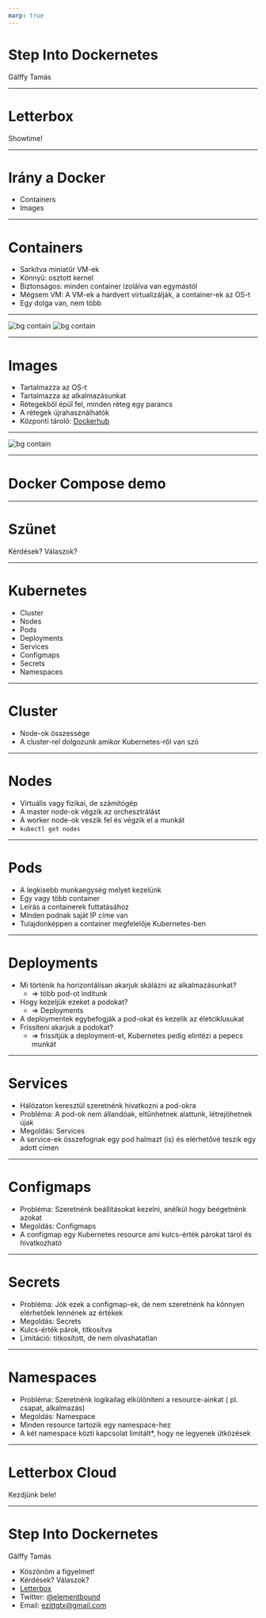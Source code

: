 ```yaml
---
marp: true
---
```


# Step Into Dockernetes

Gálffy Tamás

---

# Letterbox

Showtime!

---

# Irány a Docker

* Containers
* Images

---

# Containers

* Sarkítva miniatűr VM-ek
* Könnyű: osztott kernel
* Biztonságos: minden container izolálva van egymástól
* Mégsem VM: A VM-ek a hardvert virtualizálják, a container-ek az OS-t
* Egy dolga van, nem több

---

![bg contain](https://www.docker.com/sites/default/files/d8/2018-11/container-vm-whatcontainer_2.png)
![bg contain](https://www.docker.com/sites/default/files/d8/2018-11/docker-containerized-appliction-blue-border_2.png)

---

# Images

* Tartalmazza az OS-t
* Tartalmazza az alkalmazásunkat
* Rétegekből épül fel, minden réteg egy parancs
* A rétegek újrahasználhatók
* Központi tároló: [Dockerhub](https://hub.docker.com/)

---

![bg contain](https://docs.docker.com/storage/storagedriver/images/container-layers.jpg)

---

# Docker Compose demo

---

# Szünet

Kérdések? Válaszok?

---

# Kubernetes

* Cluster
* Nodes
* Pods
* Deployments
* Services
* Configmaps
* Secrets
* Namespaces

---

# Cluster

* Node-ok összessége
* A cluster-rel dolgozunk amikor Kubernetes-ről van szó

---

# Nodes

* Virtuális vagy fizikai, de számítógép
* A master node-ok végzik az orchesztrálást
* A worker node-ok veszik fel és végzik el a munkát
* `kubectl get nodes`

---

# Pods

* A legkisebb munkaegység melyet kezelünk
* Egy vagy több container
* Leírás a containerek futtatásához
* Minden podnak saját IP címe van
* Tulajdonképpen a container megfelelője Kubernetes-ben

---

# Deployments

* Mi történik ha horizontálisan akarjuk skálázni az alkalmazásunkat?
  * => több pod-ot indítunk
* Hogy kezeljük ezeket a podokat?
  * => Deployments
* A deploymentek egybefogják a pod-okat és kezelik az életciklusukat
* Frissíteni akarjuk a podokat?
  * => frissítjük a deployment-et, Kubernetes pedig elintézi a pepecs munkát

---

# Services

* Hálózaton keresztül szeretnénk hivatkozni a pod-okra
* Probléma: A pod-ok nem állandóak, eltűnhetnek alattunk, létrejöhetnek újak
* Megoldás: Services
* A service-ek összefognak egy pod halmazt (is) és elérhetővé teszik egy adott címen

---

# Configmaps

* Probléma: Szeretnénk beállításokat kezelni, anélkül hogy beégetnénk azokat
* Megoldás: Configmaps
* A configmap egy Kubernetes resource ami kulcs-érték párokat tárol és hivatkozható

---

# Secrets

* Probléma: Jók ezek a configmap-ek, de nem szeretnénk ha könnyen elérhetőek lennének az értékek
* Megoldás: Secrets
* Kulcs-érték párok, titkosítva
* Limitáció: titkosított, de nem olvashatatlan

---

# Namespaces

* Probléma: Szeretnénk logikailag elkülöníteni a resource-ainkat ( pl. csapat, alkalmazás)
* Megoldás: Namespace
* Minden resource tartozik egy namespace-hez
* A két namespace közti kapcsolat limitált*, hogy ne legyenek ütközések

---

# Letterbox Cloud

Kezdjünk bele!

---

# Step Into Dockernetes

Gálffy Tamás

* Köszönöm a figyelmet!
* Kérdések? Válaszok?
* [Letterbox](https://github.com/elementbound/letterbox)
* Twitter: [@elementbound](https://twitter.com/elementbound)
* Email: ezittgtx@gmail.com
